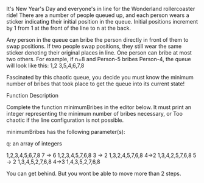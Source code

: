 It's New Year's Day and everyone's in line for the Wonderland rollercoaster ride! There are a number of people queued up, and each person wears a sticker indicating their initial position in the queue. Initial positions increment by 1 from  1  at the front of the line to n at the back.

Any person in the queue can bribe the person directly in front of them to swap positions. If two people swap positions, they still wear the same sticker denoting their original places in line. One person can bribe at most two others. For example, if n=8 and Person-5 bribes Person-4, the queue will look like this: 1,2 3,5,4,6,7,8

Fascinated by this chaotic queue, you decide you must know the minimum number of bribes that took place to get the queue into its current state!

Function Description

Complete the function minimumBribes in the editor below. It must print an integer representing the minimum number of bribes necessary, or Too chaotic if the line configuration is not possible.

minimumBribes has the following parameter(s):

q: an array of integers


1,2,3,4,5,6,7,8
7 -> 6
1,2,3,4,5,7,6,8
3 -> 2
1,3,2,4,5,7,6,8
4->2
1,3,4,2,5,7,6,8
5 -> 2
1,3,4,5,2,7,6,8
4->3
1,4,3,5,2,7,6,8

You can get behind. But you wont be able to move more than 2 steps.
